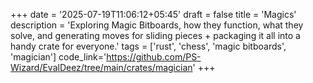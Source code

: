 +++
date = '2025-07-19T11:06:12+05:45'
draft = false
title = 'Magics'
description = 'Exploring Magic Bitboards, how they function, what they solve, and generating moves for sliding pieces + packaging it all into a handy crate for everyone.'
tags = ['rust', 'chess', 'magic bitboards', 'magician']
code_link='https://github.com/PS-Wizard/EvalDeez/tree/main/crates/magician'
+++
